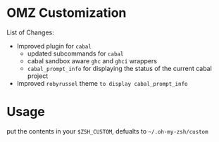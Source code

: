 # OMZ Customization

List of Changes:
- Improved plugin for `cabal`
    - updated subcommands for `cabal`
    - cabal sandbox aware `ghc` and `ghci` wrappers
    - `cabal_prompt_info` for displaying the status of the current cabal project
- Improved `robyrussel` theme `to display cabal_prompt_info`

# Usage

put the contents in your `$ZSH_CUSTOM`, defualts to `~/.oh-my-zsh/custom`
